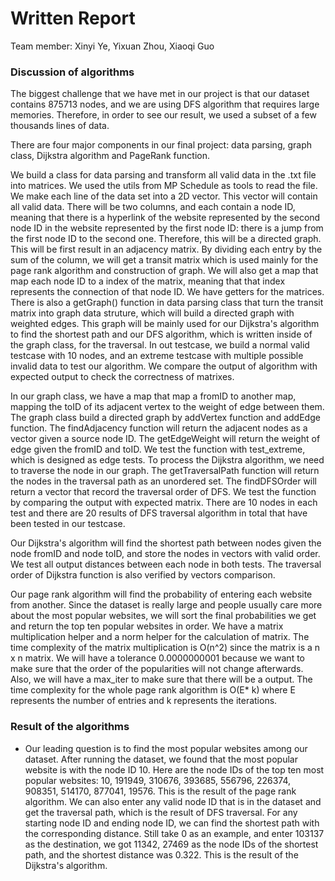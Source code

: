 # Written Report

Team member: Xinyi Ye, Yixuan Zhou, Xiaoqi Guo

### Discussion of algorithms

The biggest challenge that we have met in our project is that our dataset contains 875713 nodes, and we are using DFS algorithm that requires large memories. Therefore, in order to see our result, we used a subset of a few thousands lines of data.

There are four major components in our final project: data parsing, graph class, Dijkstra algorithm and PageRank function. 

We build a class for data parsing and transform all valid data in the .txt file into matrices. We used the utils from MP Schedule as tools to read the file. We make each line of the data set into a 2D vector. This vector will contain all valid data. There will be two columns, and each contain a node ID, meaning that there is a hyperlink of the website represented by the second node ID in the website represented by the first node ID: there is a jump from the first node ID to the second one. Therefore, this will be a directed graph. This will be first result in an adjacency matrix. By dividing each entry by the sum of the column, we will get a transit matrix which is used mainly for the page rank algorithm and construction of graph. We will also get a map that map each node ID to a index of the matrix, meaning that that index represents the connection of that node ID. We have getters for the matrices. There is also a getGraph() function in data parsing class that turn the transit matrix into graph data struture, which will build a directed graph with weighted edges. This graph will be mainly used for our Dijkstra's algorithm to find the shortest path and our DFS algorithm, which is written inside of the graph class, for the traversal. In out testcase, we build a normal valid testcase with 10 nodes, and an extreme testcase with multiple possible invalid data to test our algorithm. We compare the output of algorithm with expected output to check the correctness of matrixes.

In our graph class, we have a map that map a fromID to another map, mapping the toID of its adjacent vertex to the weight of edge between them. The graph class build a directed graph by addVertex function and addEdge function. The findAdjacency function will return the adjacent nodes as a vector given a source node ID. The getEdgeWeight will return the weight of edge given the fromID and toID. We test the function with test_extreme, which is designed as edge tests. To process the Dijkstra algorithm, we need to traverse the node in our graph. The getTraversalPath function will return the nodes in the traversal path as an unordered set. The findDFSOrder will return a vector that record the traversal order of DFS. We test the function by comparing the output with expected matrix. There are 10 nodes in each test and there are 20 results of DFS traversal algorithm in total that have been tested in our testcase.


Our Dijkstra's algorithm will find the shortest path between nodes given the node fromID and node toID, and store the nodes in vectors with valid order. We test all output distances between each node in both tests. The traversal order of Dijkstra function is also verified by vectors comparison.

Our page rank algorithm will find the probability of entering each website from another. Since the dataset is really large and people usually care more about the most popular websites, we will sort the final probabilities we get and return the top ten popular websites in order. We have a matrix multiplication helper and a norm helper for the calculation of matrix. The time complexity of the matrix multiplication is O(n^2) since the matrix is a n x n matrix. We will have a tolerance 0.0000000001 because we want to make sure that the order of the popularities will not change afterwards. Also, we will have a max_iter to make sure that there will be a output. The time complexity for the whole page rank algorithm is O(E* k) where E represents the number of entries and k represents the iterations.

### Result of the algorithms
- Our leading question is to find the most popular websites among our dataset. After running the dataset, we found that the most popular website is with the node ID 10. Here are the node IDs of the top ten most popular websites: 10, 191949, 310676, 393685, 556796, 226374, 908351, 514170, 877041, 19576. This is the result of the page rank algorithm. We can also enter any valid node ID that is in the dataset and get the traversal path, which is the result of DFS traversal. For any starting node ID and ending node ID, we can find the shortest path with the corresponding distance. Still take 0 as an example, and enter 103137 as the destination, we got 11342, 27469 as the node IDs of the shortest path, and the shortest distance was 0.322. This is the result of the Dijkstra's algorithm.

